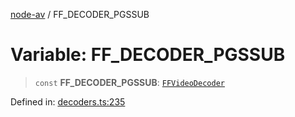 [node-av](../globals.md) / FF\_DECODER\_PGSSUB

# Variable: FF\_DECODER\_PGSSUB

> `const` **FF\_DECODER\_PGSSUB**: [`FFVideoDecoder`](../type-aliases/FFVideoDecoder.md)

Defined in: [decoders.ts:235](https://github.com/seydx/av/blob/f8631fc881b394300b1479f511d55cf1c370a87f/src/constants/decoders.ts#L235)
